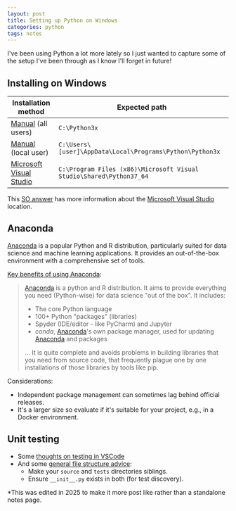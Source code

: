 ```yaml
---
layout: post
title: Setting up Python on Windows
categories: python
tags: notes
---
```


I've been using Python a lot more lately so I just wanted to capture some of the setup I've been through as I know I'll forget in future!

<!--more-->

## Installing on Windows

| Installation method                                                      | Expected path                                                       |
| ------------------------------------------------------------------------ | ------------------------------------------------------------------- |
| [Manual](https://www.python.org/downloads/) (all users)                  | `C:\Python3x`                                                       |
| [Manual](https://www.python.org/downloads/) (local user)                 | `C:\Users\[user]\AppData\Local\Programs\Python\Python3x`            |
| [Microsoft Visual Studio](https://visualstudio.microsoft.com/downloads/) | `C:\Program Files (x86)\Microsoft Visual Studio\Shared\Python37_64` |

This [SO answer](https://stackoverflow.com/questions/52021815/where-visual-studio-install-python) has more information about the [Microsoft Visual Studio](https://visualstudio.microsoft.com/downloads/) location.

## Anaconda

[Anaconda](https://www.anaconda.com/distribution/) is a popular Python and R distribution, particularly suited for data science and machine learning applications. It provides an out-of-the-box environment with a comprehensive set of tools.

[Key benefits of using Anaconda](https://stackoverflow.com/questions/42096280/how-is-anaconda-related-to-python):

> [Anaconda](https://www.anaconda.com/distribution/) is a python and R distribution. It aims to provide everything you need (Python-wise) for data science "out of the box".
> It includes:
>
> - The core Python language
> - 100+ Python "packages" (libraries)
> - Spyder (IDE/editor - like PyCharm) and Jupyter
> - _conda_, [Anaconda](https://www.anaconda.com/distribution/)'s own package manager, used for updating [Anaconda](https://www.anaconda.com/distribution/) and packages
>
> ...
> It is quite complete and avoids problems in building libraries that you need from source code, that frequently plague one by one installations of those libraries by tools like pip.

Considerations:

- Independent package management can sometimes lag behind official releases.
- It's a larger size so evaluate if it's suitable for your project, e.g., in a Docker environment.

## Unit testing

- Some [thoughts on testing in VSCode](https://code.visualstudio.com/docs/python/testing#_test-configuration-settings)
- And some [general file structure advice](https://www.patricksoftwareblog.com/python-unit-testing-structuring-your-project/):
  - Make your `source` and `tests` directories siblings.
  - Ensure `__init__.py` exists in both (for test discovery).

\*This was edited in 2025 to make it more post like rather than a standalone notes page.
